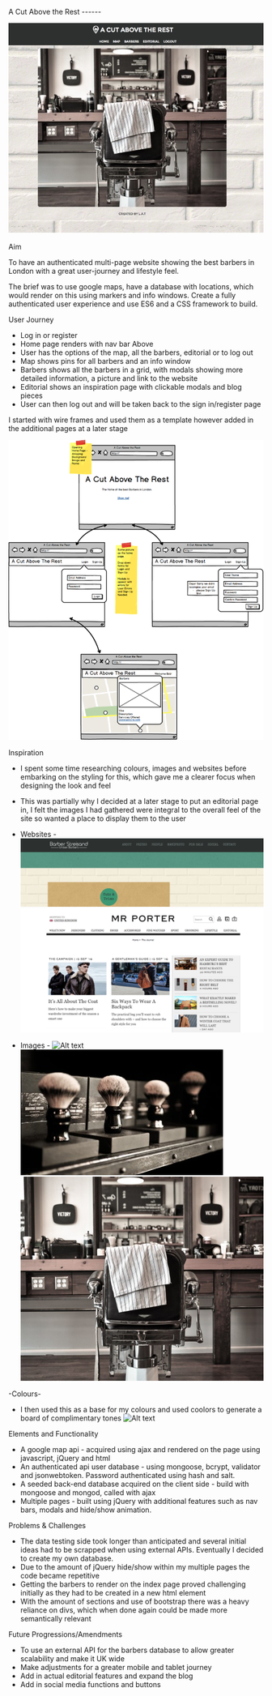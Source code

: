 A Cut Above the Rest ------

![Alt text](/src/images/mainsite.jpg?raw=true)

Aim

To have an authenticated multi-page website showing the best barbers in London with a great user-journey and lifestyle feel.

The brief was to use google maps, have a database with locations, which would render on this using markers and info windows. Create a fully authenticated user experience and use ES6 and a CSS framework to build.

User Journey

- Log in or register
- Home page renders with nav bar Above
- User has the options of the map, all the barbers, editorial or to log out
- Map shows pins for all barbers and an info window
- Barbers shows all the barbers in a grid, with modals showing more detailed information, a picture and link to the website
- Editorial shows an inspiration page with clickable modals and blog pieces
- User can then log out and will be taken back to the sign in/register page

I started with wire frames and used them as a template however added in the additional pages at a later stage

![Alt text](/src/images/Laura-Tombs.png?raw=true)

Inspiration

- I spent some time researching colours, images and websites before embarking on the styling for this, which gave me a clearer focus when designing the look and feel
- This was partially why I decided at a later stage to put an editorial page in, I felt the images I had gathered were integral to the overall feel of the site so wanted a place to display them to the user

- Websites -
![Alt text](/src/images/BarberStreisand.png?raw=true)
![Alt text](/src/images/MrPorter.png?raw=true)

- Images -
![Alt text](/src/images/photobooth.png?raw=true)
![Alt text](/src/images/blackbrushes.jpg?raw=true)
![Alt text](/src/images/chair.jpg?raw=true)

-Colours-
- I then used this as a base for my colours and used coolors to generate a board of complimentary tones
![Alt text](/src/images/coolers.png?raw=true)

Elements and Functionality

- A google map api - acquired using ajax and rendered on the page using javascript, jQuery and html
- An authenticated api user database - using mongoose, bcrypt, validator and jsonwebtoken. Password authenticated using hash and salt.
- A seeded back-end database acquired on the client side - build with mongoose and mongod, called with ajax
- Multiple pages - built using jQuery with additional features such as nav bars, modals and hide/show animation.

Problems & Challenges

- The data testing side took longer than anticipated and several initial ideas had to be scrapped when using external APIs. Eventually I decided to create my own database.
- Due to the amount of jQuery hide/show within my multiple pages the code became repetitive
- Getting the barbers to render on the index page proved challenging initially as they had to be created in a new html element
- With the amount of sections and use of bootstrap there was a heavy reliance on divs, which when done again could be made more semantically relevant

Future Progressions/Amendments

- To use an external API for the barbers database to allow greater scalability and make it UK wide
- Make adjustments for a greater mobile and tablet journey
- Add in actual editorial features and expand the blog
- Add in social media functions and buttons
